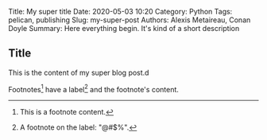 Title: My super title
Date: 2020-05-03 10:20
Category: Python
Tags: pelican, publishing
Slug: my-super-post
Authors: Alexis Metaireau, Conan Doyle
Summary: Here everything begin. It's kind of a short description

## Title

This is the content of my super blog post.d

Footnotes[^1] have a label[^@#$%] and the footnote's content.

[^1]: This is a footnote content.
[^@#$%]: A footnote on the label: "@#$%".